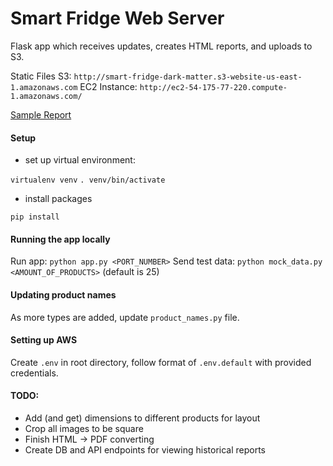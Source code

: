 # Smart Fridge Web Server

Flask app which receives updates, creates HTML reports, and uploads to S3.

Static Files S3: `http://smart-fridge-dark-matter.s3-website-us-east-1.amazonaws.com`
EC2 Instance: `http://ec2-54-175-77-220.compute-1.amazonaws.com/`

[Sample Report](http://smart-fridge-dark-matter.s3-website-us-east-1.amazonaws.com/report_output.html)


#### Setup

- set up virtual environment:

`virtualenv venv`
`. venv/bin/activate`

- install packages

`pip install`

#### Running the app locally

Run app: `python app.py <PORT_NUMBER>`
Send test data: `python mock_data.py <AMOUNT_OF_PRODUCTS>` (default is 25)


#### Updating product names

As more types are added, update `product_names.py` file.


#### Setting up AWS

Create `.env` in root directory, follow format of `.env.default` with provided credentials.


#### TODO:

- Add (and get) dimensions to different products for layout
- Crop all images to be square
- Finish HTML -> PDF converting
- Create DB and API endpoints for viewing historical reports

